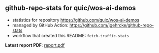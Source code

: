 ## github-repo-stats for quic/wos-ai-demos

- statistics for repository https://github.com/quic/wos-ai-demos
- managed by GitHub Action: https://github.com/jgehrcke/github-repo-stats
- workflow that created this README: `fetch-traffic-stats`

**Latest report PDF**: [report.pdf](https://github.com/njjetha/github-traffic/raw/github-repo-stats/quic/wos-ai-demos/latest-report/report.pdf)

